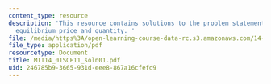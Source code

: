 ```yaml
---
content_type: resource
description: 'This resource contains solutions to the problem statements related to
  equilibrium price and quantity. '
file: /media/https%3A/open-learning-course-data-rc.s3.amazonaws.com/14-01sc-principles-of-microeconomics-fall-2011/246785b93665931deee8867a16cfefd9_MIT14_01SCF11_soln01.pdf
file_type: application/pdf
resourcetype: Document
title: MIT14_01SCF11_soln01.pdf
uid: 246785b9-3665-931d-eee8-867a16cfefd9
---
```

